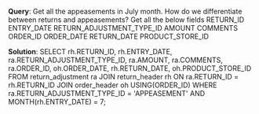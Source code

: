 **Query**: Get all the appeasements in July month.
How do we differentiate between returns and appeasements?
Get all the below fields 
RETURN_ID
ENTRY_DATE 
RETURN_ADJUSTMENT_TYPE_ID
AMOUNT
COMMENTS 
ORDER_ID
ORDER_DATE 
RETURN_DATE
PRODUCT_STORE_ID


**Solution**:
SELECT     rh.RETURN_ID,     rh.ENTRY_DATE,     ra.RETURN_ADJUSTMENT_TYPE_ID,     ra.AMOUNT,     ra.COMMENTS,     ra.ORDER_ID,     oh.ORDER_DATE,     rh.RETURN_DATE,     oh.PRODUCT_STORE_ID FROM return_adjustment ra JOIN return_header rh ON ra.RETURN_ID = rh.RETURN_ID JOIN order_header oh USING(ORDER_ID) WHERE     ra.RETURN_ADJUSTMENT_TYPE_ID = 'APPEASEMENT'     AND MONTH(rh.ENTRY_DATE) = 7;

